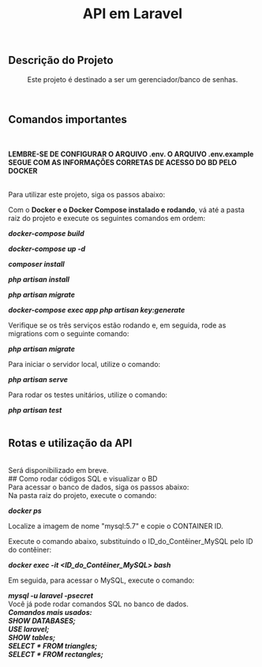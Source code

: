 <h1 align="center">API em Laravel</h1>
<br>

## Descrição do Projeto

<p align="center">Este projeto é destinado a ser um gerenciador/banco de senhas.</p>
<br>

## Comandos importantes

<br>

__LEMBRE-SE DE CONFIGURAR O ARQUIVO .env. O ARQUIVO .env.example SEGUE COM AS INFORMAÇÕES CORRETAS DE ACESSO DO BD PELO DOCKER__

<br>
Para utilizar este projeto, siga os passos abaixo:
<br>

Com o **Docker e o Docker Compose instalado e rodando**, vá até a pasta raiz do projeto e execute os seguintes comandos em ordem:


***docker-compose build***

***docker-compose up -d***

***composer install***

***php artisan install***

***php artisan migrate***

***docker-compose exec app php artisan key:generate***

Verifique se os três serviços estão rodando e, em seguida, rode as migrations com o seguinte comando:

***php artisan migrate***

Para iniciar o servidor local, utilize o comando:

***php artisan serve***

Para rodar os testes unitários, utilize o comando:

***php artisan test***
<br>
<br>
## Rotas e utilização da API
<br>
Será disponibilizado em breve.
<br>
## Como rodar códigos SQL e visualizar o BD
<br>
Para acessar o banco de dados, siga os passos abaixo:
<br>
Na pasta raiz do projeto, execute o comando:

***docker ps***

Localize a imagem de nome "mysql:5.7" e copie o CONTAINER ID.

Execute o comando abaixo, substituindo o ID_do_Contêiner_MySQL pelo ID do contêiner:

***docker exec -it <ID_do_Contêiner_MySQL> bash***

Em seguida, para acessar o MySQL, execute o comando:

***mysql -u laravel -psecret***
<br>
Você já pode rodar comandos SQL no banco de dados.
<br>
***Comandos mais usados:
<br>
SHOW DATABASES;
<br>
USE laravel;
<br>
SHOW tables;
<br>
SELECT * FROM triangles;
<br>
SELECT * FROM rectangles;***

